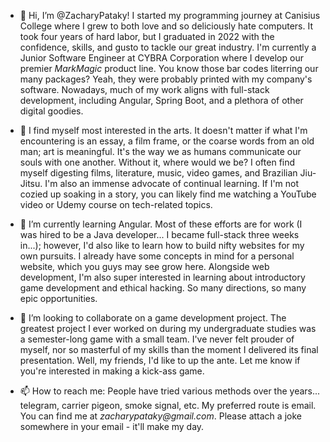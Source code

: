 - 👋 Hi, I’m @ZacharyPataky!  I started my programming journey at Canisius College where I grew to both love and so deliciously hate computers.  It took four years of hard labor, but I graduated in 2022 with the confidence, skills, and gusto to tackle our great industry.  I'm currently a Junior Software Engineer at CYBRA Corporation where I develop our premier _MarkMagic_ product line.  You know those bar codes literring our many packages?  Yeah, they were probably printed with my company's software.  Nowadays, much of my work aligns with full-stack development, including Angular, Spring Boot, and a plethora of other digital goodies.

- 👀 I find myself most interested in the arts.  It doesn't matter if what I'm encountering is an essay, a film frame, or the coarse words from an old man; art is meaningful.  It's the way we as humans communicate our souls with one another.  Without it, where would we be?  I often find myself digesting films, literature, music, video games, and Brazilian Jiu-Jitsu.  I'm also an immense advocate of continual learning.  If I'm not cozied up soaking in a story, you can likely find me watching a YouTube video or Udemy course on tech-related topics.

- 🌱 I’m currently learning Angular.  Most of these efforts are for work (I was hired to be a Java developer... I became full-stack three weeks in...); however, I'd also like to learn how to build nifty websites for my own pursuits.  I already have some concepts in mind for a personal website, which you guys may see grow here.  Alongside web development, I'm also super interested in learning about introductory game development and ethical hacking.  So many directions, so many epic opportunities.

- 💞️ I’m looking to collaborate on a game development project.  The greatest project I ever worked on during my undergraduate studies was a semester-long game with a small team.  I've never felt prouder of myself, nor so masterful of my skills than the moment I delivered its final presentation.  Well, my friends, I'd like to up the ante.  Let me know if you're interested in making a kick-ass game.

- 📫 How to reach me: People have tried various methods over the years... telegram, carrier pigeon, smoke signal, etc.  My preferred route is email.  You can find me at _zacharypataky@gmail.com_.  Please attach a joke somewhere in your email - it'll make my day.

<!---
ZacharyPataky/ZacharyPataky is a ✨ special ✨ repository because its `README.md` (this file) appears on your GitHub profile.
You can click the Preview link to take a look at your changes.
--->
